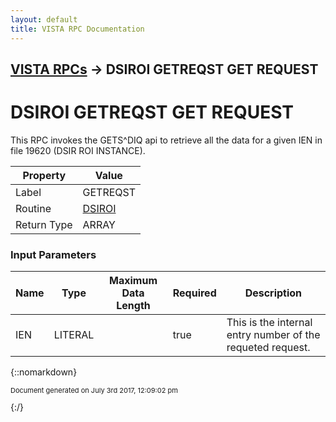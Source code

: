 ```yaml
---
layout: default
title: VISTA RPC Documentation
---
```


## [VISTA RPCs](TableOfContents) &#8594; DSIROI GETREQST GET REQUEST
# DSIROI GETREQST GET REQUEST

This RPC invokes the GETS^DIQ api to retrieve all the data for a given IEN in file 19620 (DSIR ROI INSTANCE).

Property | Value
--- | ---
Label | GETREQST
Routine | [DSIROI](http://code.osehra.org/dox/Routine_DSIROI_source.html)
Return Type | ARRAY


### Input Parameters

Name | Type | Maximum Data Length | Required | Description
--- | --- | --- | --- | ---
IEN | LITERAL |  | true | This is the internal entry number of the requeted request. 



{::nomarkdown} <br/><p style="font-size: 11px">Document generated on July 3rd 2017, 12:09:02 pm</p>{:/}